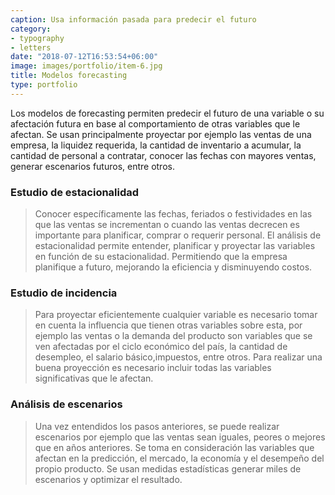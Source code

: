 ```yaml
---
caption: Usa información pasada para predecir el futuro
category:
- typography
- letters
date: "2018-07-12T16:53:54+06:00"
image: images/portfolio/item-6.jpg
title: Modelos forecasting
type: portfolio
---
```


Los modelos de forecasting permiten predecir el futuro de una variable o su afectación futura en base al comportamiento de otras variables que le afectan. Se usan principalmente proyectar por ejemplo las ventas de una empresa, la liquidez requerida, la cantidad de inventario a acumular, la cantidad de personal a contratar, conocer las fechas con mayores ventas, generar escenarios futuros, entre otros.

### Estudio de estacionalidad

>Conocer específicamente las fechas, feriados o festividades en las que las ventas se incrementan o cuando las ventas decrecen es importante para planificar, comprar o requerir personal. El análisis de estacionalidad permite entender, planificar y proyectar las variables en función de su estacionalidad. Permitiendo que la empresa planifique a futuro, mejorando la eficiencia y disminuyendo costos.

### Estudio de incidencia

>Para proyectar eficientemente cualquier variable es necesario tomar en cuenta la influencia que tienen otras variables sobre esta, por ejemplo las ventas o la demanda del producto son variables que se ven afectadas por el ciclo económico del país, la cantidad de desempleo, el salario básico,impuestos, entre otros. Para realizar una buena proyección es necesario incluir todas las variables significativas que le afectan.

### Análisis de escenarios

>Una vez entendidos los pasos anteriores, se puede realizar escenarios por ejemplo que las ventas sean iguales, peores o mejores que en años anteriores. Se toma en consideración las variables que afectan en la predicción, el mercado, la economía y el desempeño del propio producto. Se usan medidas estadísticas generar miles de escenarios y optimizar el resultado.